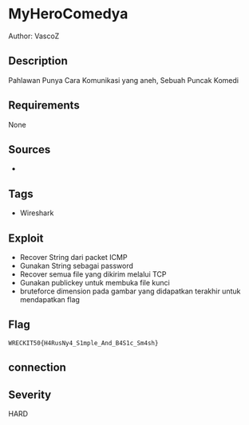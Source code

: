 # MyHeroComedya

Author: VascoZ

## Description

Pahlawan Punya Cara Komunikasi yang aneh, Sebuah Puncak Komedi

## Requirements

None

## Sources

-

## Tags

- Wireshark

## Exploit

- Recover String dari packet ICMP
- Gunakan String sebagai password
- Recover semua file yang dikirim melalui TCP
- Gunakan publickey untuk membuka file kunci
- bruteforce dimension pada gambar yang didapatkan terakhir untuk mendapatkan flag

## Flag

```
WRECKIT50{H4RusNy4_S1mple_And_B4S1c_Sm4sh}
```

## connection



## Severity
HARD
